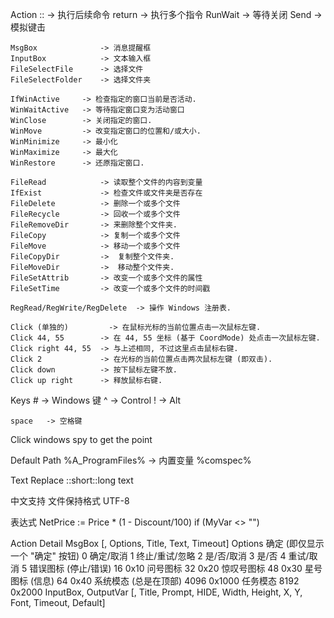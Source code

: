 
Action
	::			-> 执行后续命令
	return 		-> 执行多个指令
	RunWait		-> 等待关闭
	Send 		-> 模拟键击


	MsgBox				-> 消息提醒框
	InputBox			-> 文本输入框
	FileSelectFile		-> 选择文件
	FileSelectFolder	-> 选择文件夹

	IfWinActive		-> 检查指定的窗口当前是否活动.
	WinWaitActive	-> 等待指定窗口变为活动窗口 
	WinClose		-> 关闭指定的窗口.
	WinMove			-> 改变指定窗口的位置和/或大小.
	WinMinimize		-> 最小化
	WinMaximize		-> 最大化
	WinRestore		-> 还原指定窗口.

	FileRead			-> 读取整个文件的内容到变量
	IfExist				-> 检查文件或文件夹是否存在
	FileDelete			-> 删除一个或多个文件
	FileRecycle			-> 回收一个或多个文件
	FileRemoveDir 		-> 来删除整个文件夹.
	FileCopy 			-> 复制一个或多个文件
	FileMove 			-> 移动一个或多个文件
	FileCopyDir 		->  复制整个文件夹.
	FileMoveDir 		->  移动整个文件夹.
	FileSetAttrib		-> 改变一个或多个文件的属性
	FileSetTime			-> 改变一个或多个文件的时间戳

	RegRead/RegWrite/RegDelete	-> 操作 Windows 注册表.

	Click (单独的) 		-> 在鼠标光标的当前位置点击一次鼠标左键. 
	Click 44, 55 		-> 在 44, 55 坐标 (基于 CoordMode) 处点击一次鼠标左键. 
	Click right 44, 55 	-> 与上述相同, 不过这里点击鼠标右键. 
	Click 2 			-> 在光标的当前位置点击两次鼠标左键 (即双击). 
	Click down 			-> 按下鼠标左键不放. 
	Click up right 		-> 释放鼠标右键. 


Keys
	# 		-> Windows 键
	^		-> Control
	!		-> Alt

	space 	-> 空格键

Click
	windows spy to get the point


Default Path
	%A_ProgramFiles%	-> 内置变量
	%comspec%			

Text Replace
	::short::long text

中文支持
	文件保持格式 UTF-8

表达式
	NetPrice := Price * (1 - Discount/100)
	if (MyVar <> "")



Action Detail
	MsgBox [, Options, Title, Text, Timeout]
		Options
			确定 (即仅显示一个 "确定" 按钮) 	0
			确定/取消 							1
			终止/重试/忽略 						2
			是/否/取消 							3
			是/否 								4
			重试/取消 							5 
			错误图标 (停止/错误) 				16 0x10 
			问号图标 							32 0x20 
			惊叹号图标 							48 0x30 
			星号图标 (信息) 					64 0x40 
			系统模态 (总是在顶部) 				4096 0x1000 
			任务模态 							8192 0x2000 
	InputBox, OutputVar [, Title, Prompt, HIDE, Width, Height, X, Y, Font, Timeout, Default]

